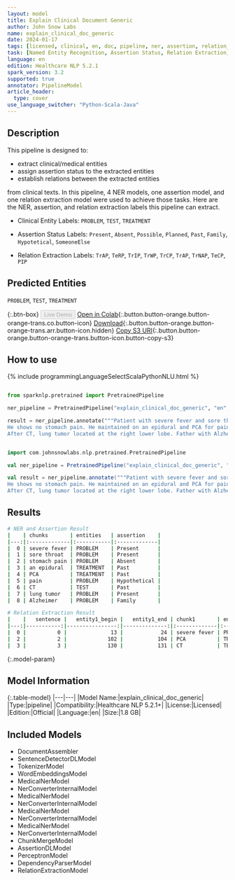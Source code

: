 ```yaml
---
layout: model
title: Explain Clinical Document Generic
author: John Snow Labs
name: explain_clinical_doc_generic
date: 2024-01-17
tags: [licensed, clinical, en, doc, pipeline, ner, assertion, relation_extraction, generic]
task: [Named Entity Recognition, Assertion Status, Relation Extraction, Pipeline Healthcare]
language: en
edition: Healthcare NLP 5.2.1
spark_version: 3.2
supported: true
annotator: PipelineModel
article_header:
  type: cover
use_language_switcher: "Python-Scala-Java"
---
```


## Description

This pipeline is designed to:

- extract clinical/medical entities
- assign assertion status to the extracted entities
- establish relations between the extracted entities

from clinical texts. In this pipeline, 4 NER models, one assertion model, and one relation extraction model were used to achieve those tasks. Here are the NER, assertion, and relation extraction labels this pipeline can extract.

- Clinical Entity Labels: `PROBLEM`, `TEST`, `TREATMENT` 

- Assertion Status Labels: `Present`, `Absent`, `Possible`, `Planned`, `Past`, `Family`, `Hypotetical`, `SomeoneElse`

- Relation Extraction Labels: `TrAP`, `TeRP`, `TrIP`, `TrWP`, `TrCP`, `TrAP`, `TrNAP`, `TeCP`, `PIP`

## Predicted Entities

`PROBLEM`, `TEST`, `TREATMENT`


{:.btn-box}
<button class="button button-orange" disabled>Live Demo</button>
[Open in Colab](https://colab.research.google.com/github/JohnSnowLabs/spark-nlp-workshop/blob/master/healthcare-nlp/07.0.Pretrained_Clinical_Pipelines.ipynb){:.button.button-orange.button-orange-trans.co.button-icon}
[Download](https://s3.amazonaws.com/auxdata.johnsnowlabs.com/clinical/models/explain_clinical_doc_generic_en_5.2.1_3.2_1705509431473.zip){:.button.button-orange.button-orange-trans.arr.button-icon.hidden}
[Copy S3 URI](s3://auxdata.johnsnowlabs.com/clinical/models/explain_clinical_doc_generic_en_5.2.1_3.2_1705509431473.zip){:.button.button-orange.button-orange-trans.button-icon.button-copy-s3}

## How to use



<div class="tabs-box" markdown="1">
{% include programmingLanguageSelectScalaPythonNLU.html %}
  
```python

from sparknlp.pretrained import PretrainedPipeline

ner_pipeline = PretrainedPipeline("explain_clinical_doc_generic", "en", "clinical/models")

result = ner_pipeline.annotate("""Patient with severe fever and sore throat.
He shows no stomach pain. He maintained on an epidural and PCA for pain control.
After CT, lung tumor located at the right lower lobe. Father with Alzheimer.""")

```
```scala

import com.johnsnowlabs.nlp.pretrained.PretrainedPipeline

val ner_pipeline = PretrainedPipeline("explain_clinical_doc_generic", "en", "clinical/models")

val result = ner_pipeline.annotate("""Patient with severe fever and sore throat.
He shows no stomach pain. He maintained on an epidural and PCA for pain control.
After CT, lung tumor located at the right lower lobe. Father with Alzheimer.""")

```
</div>

## Results

```bash
# NER and Assertion Result
|    | chunks       | entities   | assertion    |
|---:|:-------------|:-----------|:-------------|
|  0 | severe fever | PROBLEM    | Present      |
|  1 | sore throat  | PROBLEM    | Present      |
|  2 | stomach pain | PROBLEM    | Absent       |
|  3 | an epidural  | TREATMENT  | Past         |
|  4 | PCA          | TREATMENT  | Past         |
|  5 | pain         | PROBLEM    | Hypothetical |
|  6 | CT           | TEST       | Past         |
|  7 | lung tumor   | PROBLEM    | Present      |
|  8 | Alzheimer    | PROBLEM    | Family       |

# Relation Extraction Result
|    |   sentence |   entity1_begin |   entity1_end | chunk1       | entity1   |   entity2_begin |   entity2_end | chunk2      | entity2   | relation   |   confidence |
|---:|-----------:|----------------:|--------------:|:-------------|:----------|----------------:|--------------:|:------------|:----------|:-----------|-------------:|
|  0 |          0 |              13 |            24 | severe fever | PROBLEM   |              30 |            40 | sore throat | PROBLEM   | PIP        |     0.999998 |
|  2 |          2 |             102 |           104 | PCA          | TREATMENT |             110 |           113 | pain        | PROBLEM   | TrAP       |     0.998956 |
|  3 |          3 |             130 |           131 | CT           | TEST      |             134 |           143 | lung tumor  | PROBLEM   | TeRP       |     1        |
```

{:.model-param}
## Model Information

{:.table-model}
|---|---|
|Model Name:|explain_clinical_doc_generic|
|Type:|pipeline|
|Compatibility:|Healthcare NLP 5.2.1+|
|License:|Licensed|
|Edition:|Official|
|Language:|en|
|Size:|1.8 GB|

## Included Models

- DocumentAssembler
- SentenceDetectorDLModel
- TokenizerModel
- WordEmbeddingsModel
- MedicalNerModel
- NerConverterInternalModel
- MedicalNerModel
- NerConverterInternalModel
- MedicalNerModel
- NerConverterInternalModel
- MedicalNerModel
- NerConverterInternalModel
- ChunkMergeModel
- AssertionDLModel
- PerceptronModel
- DependencyParserModel
- RelationExtractionModel
